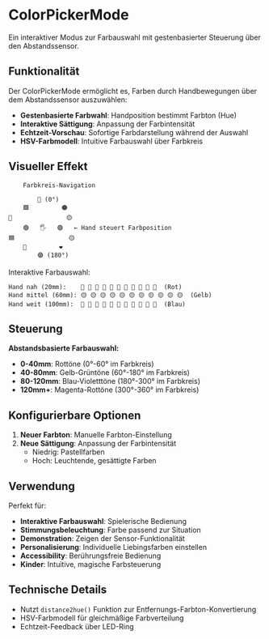 # ColorPickerMode

Ein interaktiver Modus zur Farbauswahl mit gestenbasierter Steuerung über den Abstandssensor.

## Funktionalität

Der ColorPickerMode ermöglicht es, Farben durch Handbewegungen über dem Abstandssensor auszuwählen:

- **Gestenbasierte Farbwahl**: Handposition bestimmt Farbton (Hue)
- **Interaktive Sättigung**: Anpassung der Farbintensität
- **Echtzeit-Vorschau**: Sofortige Farbdarstellung während der Auswahl
- **HSV-Farbmodell**: Intuitive Farbauswahl über Farbkreis

## Visueller Effekt

```
    Farbkreis-Navigation

        🔴 (0°)
    🟪         🟠
🔵               🟡
    🟢   🖐️   🟢   ← Hand steuert Farbposition
🟦               🟡
    💙         ❤️
        🟣 (180°)
```

Interaktive Farbauswahl:
```
Hand nah (20mm):    🔴 🔴 🔴 🔴 🔴 🔴 🔴 🔴 🔴 🔴 🔴  (Rot)
Hand mittel (60mm): 🟡 🟡 🟡 🟡 🟡 🟡 🟡 🟡 🟡 🟡 🟡  (Gelb)
Hand weit (100mm):  🔵 🔵 🔵 🔵 🔵 🔵 🔵 🔵 🔵 🔵 🔵  (Blau)
```

## Steuerung

**Abstandsbasierte Farbauswahl:**
- **0-40mm**: Rottöne (0°-60° im Farbkreis)
- **40-80mm**: Gelb-Grüntöne (60°-180° im Farbkreis)  
- **80-120mm**: Blau-Violetttöne (180°-300° im Farbkreis)
- **120mm+**: Magenta-Rottöne (300°-360° im Farbkreis)

## Konfigurierbare Optionen

1. **Neuer Farbton**: Manuelle Farbton-Einstellung
2. **Neue Sättigung**: Anpassung der Farbintensität
   - Niedrig: Pastellfarben
   - Hoch: Leuchtende, gesättigte Farben

## Verwendung

Perfekt für:
- **Interaktive Farbauswahl**: Spielerische Bedienung
- **Stimmungsbeleuchtung**: Farbe passend zur Situation
- **Demonstration**: Zeigen der Sensor-Funktionalität
- **Personalisierung**: Individuelle Liebingsfarben einstellen
- **Accessibility**: Berührungsfreie Bedienung
- **Kinder**: Intuitive, magische Farbsteuerung

## Technische Details

- Nutzt `distance2hue()` Funktion zur Entfernungs-Farbton-Konvertierung
- HSV-Farbmodell für gleichmäßige Farbverteilung
- Echtzeit-Feedback über LED-Ring
